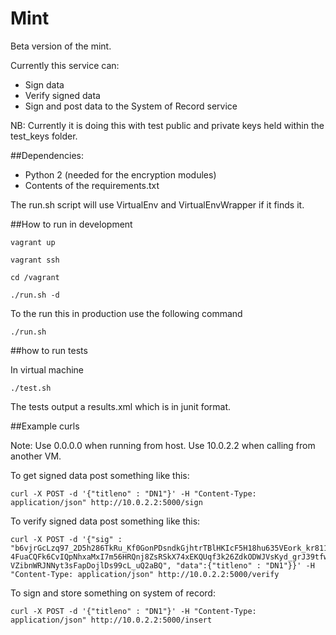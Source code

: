 # Mint
Beta version of the mint.

Currently this service can:
- Sign data
- Verify signed data
- Sign and post data to the System of Record service

NB: Currently it is doing this with test public and private keys held within the test_keys folder.

##Dependencies:
- Python 2 (needed for the encryption modules)
- Contents of the requirements.txt

The run.sh script will use VirtualEnv and VirtualEnvWrapper if it finds it.

##How to run in development

```
vagrant up
```

```
vagrant ssh
```

```
cd /vagrant
```

```
./run.sh -d
```

To the run this in production use the following command

```
./run.sh
```

##how to run tests

In virtual machine

```
./test.sh
```
The tests output a results.xml which is in junit format.

##Example curls

Note:  Use 0.0.0.0 when running from host.  Use 10.0.2.2 when calling from another VM.

To get signed data post something like this:

```
curl -X POST -d '{"titleno" : "DN1"}' -H "Content-Type: application/json" http://10.0.2.2:5000/sign
```

To verify signed data post something like this:

```
curl -X POST -d '{"sig" : "b6vjrGcLzq97_2D5h286TkRu_Kf0GonPDsndkGjhtrTBlHKIcF5H18hu635VEork_kr811ZS7B-4FuaCQFk6CvIQpNhxaMxI7m56HRQnj8ZsRSkX74xEKQUqf3k26ZdkODWJVsKyd_grJ39tfwMvJJb9V5REpRa8qXGr1eXgK4gEqwmo2fkow_W8q_yqMTTm9jOuVeFaqCQzAJBFUEWgkuTLRd91Wm8MlF4RhG_w1YktGzVath3tvaiTXNfiyfZbzPu9viotpP81gsFpWw6xocrUDbKhhXw2rm0BU2NvqSMXJ3X1qZs-VZibnWRJNNyt3sFapDojlDs99cL_uQ2aBQ", "data":{"titleno" : "DN1"}}' -H "Content-Type: application/json" http://10.0.2.2:5000/verify
```

To sign and store something on system of record:

```
curl -X POST -d '{"titleno" : "DN1"}' -H "Content-Type: application/json" http://10.0.2.2:5000/insert
```
